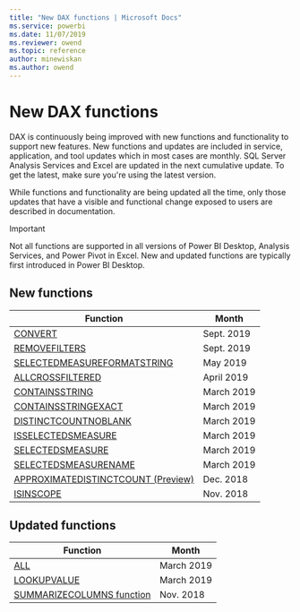 ```yaml
---
title: "New DAX functions | Microsoft Docs"
ms.service: powerbi 
ms.date: 11/07/2019
ms.reviewer: owend
ms.topic: reference
author: minewiskan
ms.author: owend
---
```

# New DAX functions

DAX is continuously being improved with new functions and functionality to support new features. New functions and updates are included in service, application, and tool updates which in most cases are monthly. SQL Server Analysis Services and Excel are updated in the next cumulative update. To get the latest, make sure you're using the latest version. 

While functions and functionality are being updated all the time, only those updates that have a visible and functional change exposed to users are described in documentation. 

> [!IMPORTANT]
> Not all functions are supported in all versions of Power BI Desktop, Analysis Services, and Power Pivot in Excel. New and updated functions are typically first introduced in Power BI Desktop. 
  
## New functions

|Function  |Month  |
|---------|---------|
|[CONVERT](convert-function-dax.md)|Sept. 2019|
|[REMOVEFILTERS](removefilters-function-dax.md)|Sept. 2019|
|[SELECTEDMEASUREFORMATSTRING](selectedmeasureformatstring-function-dax.md) |  May 2019 |
|[ALLCROSSFILTERED](allcrossfiltered-function-dax.md)| April 2019 |
|[CONTAINSSTRING](containsstring-function-dax.md)| March 2019 |
|[CONTAINSSTRINGEXACT](containsstringexact-function-dax.md)| March 2019 |
|[DISTINCTCOUNTNOBLANK](distinctcountnoblank-function-dax.md)  | March 2019  |
|[ISSELECTEDSMEASURE](isselectedmeasure-function-dax.md)| March 2019|
|[SELECTEDSMEASURE](selectedmeasure-function-dax.md)| March 2019|
|[SELECTEDSMEASURENAME](selectedmeasurename-function-dax.md)| March 2019|
|[APPROXIMATEDISTINCTCOUNT (Preview) ](approximate-distinctcount-function-dax.md)    |  Dec. 2018       |
|[ISINSCOPE](isinscope-function-dax.md)     |   Nov. 2018      |

## Updated functions

|Function  | Month  |
|---------|---------|
|[ALL](all-function-dax.md)| March 2019 |
|[LOOKUPVALUE](lookupvalue-function-dax.md)| March 2019 |
|[SUMMARIZECOLUMNS function](summarizecolumns-function-dax.md)      |     Nov. 2018    |

